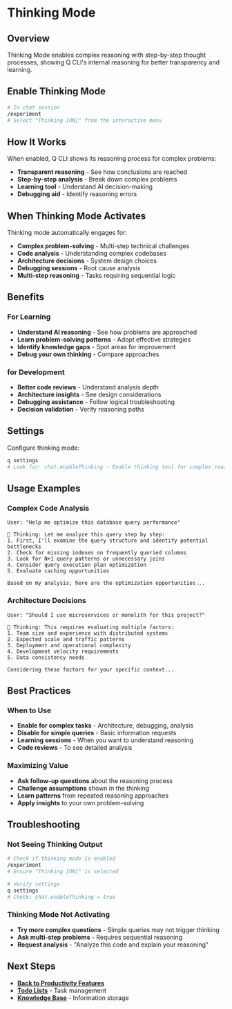 # Thinking Mode

## Overview

Thinking Mode enables complex reasoning with step-by-step thought processes, showing Q CLI's internal reasoning for better transparency and learning.

## Enable Thinking Mode

```bash
# In chat session
/experiment
# Select "Thinking [ON]" from the interactive menu
```

## How It Works

When enabled, Q CLI shows its reasoning process for complex problems:
- **Transparent reasoning** - See how conclusions are reached
- **Step-by-step analysis** - Break down complex problems
- **Learning tool** - Understand AI decision-making
- **Debugging aid** - Identify reasoning errors

## When Thinking Mode Activates

Thinking mode automatically engages for:
- **Complex problem-solving** - Multi-step technical challenges
- **Code analysis** - Understanding complex codebases
- **Architecture decisions** - System design choices
- **Debugging sessions** - Root cause analysis
- **Multi-step reasoning** - Tasks requiring sequential logic

## Benefits

### For Learning
- **Understand AI reasoning** - See how problems are approached
- **Learn problem-solving patterns** - Adopt effective strategies
- **Identify knowledge gaps** - Spot areas for improvement
- **Debug your own thinking** - Compare approaches

### for Development
- **Better code reviews** - Understand analysis depth
- **Architecture insights** - See design considerations
- **Debugging assistance** - Follow logical troubleshooting
- **Decision validation** - Verify reasoning paths

## Settings

Configure thinking mode:
```bash
q settings
# Look for: chat.enableThinking - Enable thinking tool for complex reasoning (boolean)
```

## Usage Examples

### Complex Code Analysis
```
User: "Help me optimize this database query performance"

🤔 Thinking: Let me analyze this query step by step:
1. First, I'll examine the query structure and identify potential bottlenecks
2. Check for missing indexes on frequently queried columns
3. Look for N+1 query patterns or unnecessary joins
4. Consider query execution plan optimization
5. Evaluate caching opportunities

Based on my analysis, here are the optimization opportunities...
```

### Architecture Decisions
```
User: "Should I use microservices or monolith for this project?"

🤔 Thinking: This requires evaluating multiple factors:
1. Team size and experience with distributed systems
2. Expected scale and traffic patterns
3. Deployment and operational complexity
4. Development velocity requirements
5. Data consistency needs

Considering these factors for your specific context...
```

## Best Practices

### When to Use
- **Enable for complex tasks** - Architecture, debugging, analysis
- **Disable for simple queries** - Basic information requests
- **Learning sessions** - When you want to understand reasoning
- **Code reviews** - To see detailed analysis

### Maximizing Value
- **Ask follow-up questions** about the reasoning process
- **Challenge assumptions** shown in the thinking
- **Learn patterns** from repeated reasoning approaches
- **Apply insights** to your own problem-solving

## Troubleshooting

### Not Seeing Thinking Output
```bash
# Check if thinking mode is enabled
/experiment
# Ensure "Thinking [ON]" is selected

# Verify settings
q settings
# Check: chat.enableThinking = true
```

### Thinking Mode Not Activating
- **Try more complex questions** - Simple queries may not trigger thinking
- **Ask multi-step problems** - Requires sequential reasoning
- **Request analysis** - "Analyze this code and explain your reasoning"

## Next Steps

- **[Back to Productivity Features](../09-productivity-features.md)**
- **[Todo Lists](./09a-todo-lists.md)** - Task management
- **[Knowledge Base](./09c-knowledge-base.md)** - Information storage
